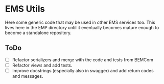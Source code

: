# EMS Utils

Here some generic code that may be used in other EMS services too. This lives here in the EMP directory until it eventually becomes mature enough to become a standalone repository.



## ToDo

* [ ] Refactor serializers and merge with the code and tests from BEMCom
* [ ] Refactor views and add tests.
* [ ] Improve docstrings (especially also in swagger) and add return codes and messages.